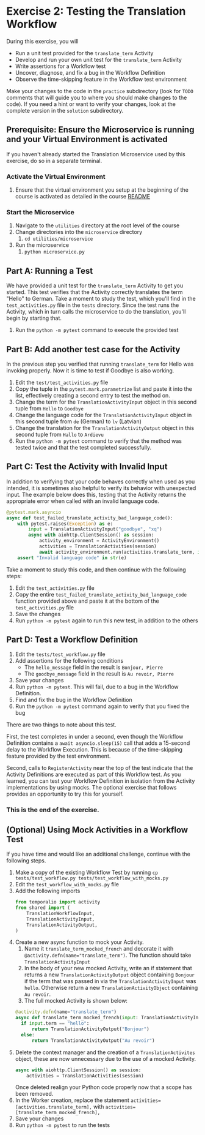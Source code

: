 # Exercise 2: Testing the Translation Workflow

During this exercise, you will

- Run a unit test provided for the `translate_term` Activity
- Develop and run your own unit test for the `translate_term` Activity
- Write assertions for a Workflow test
- Uncover, diagnose, and fix a bug in the Workflow Definition
- Observe the time-skipping feature in the Workflow test environment

Make your changes to the code in the `practice` subdirectory (look for
`TODO` comments that will guide you to where you should make changes to
the code). If you need a hint or want to verify your changes, look at
the complete version in the `solution` subdirectory.

## Prerequisite: Ensure the Microservice is running and your Virtual Environment is activated

If you haven't already started the Translation Microservice used by this exercise,
do so in a separate terminal.

### Activate the Virtual Environment

1. Ensure that the virtual environment you setup at the beginning of the
   course is activated as detailed in the course [README](../../README.md#setup-your-python-virtual-environment)

### Start the Microservice

1. Navigate to the `utilities` directory at the root level of the course
2. Change directories into the `microservice` directory
   1. `cd utilities/microservice`
3. Run the microservice
   1. `python microservice.py`

## Part A: Running a Test

We have provided a unit test for the `translate_term` Activity
to get you started. This test verifies that the Activity correctly
translates the term "Hello" to German. Take a moment to study the
test, which you'll find in the `test_activities.py` file in the `tests` directory.
Since the test runs the Activity, which in turn calls the microservice to do
the translation, you'll begin by starting that.

1. Run the `python -m pytest` command to execute the provided test

## Part B: Add another test case for the Activity

In the previous step you verified that running `translate_term` for Hello was
invoking properly. Now it is time to test if Goodbye is also working.

1. Edit the `test/test_activities.py` file
2. Copy the tuple in the `pytest.mark.parametrize` list and paste it into the
   list, effectively creating a second entry to test the method on.
3. Change the term for the `TranslationActivityInput` object in this second
   tuple from `Hello` to `Goodbye`
4. Change the language code for the `TranslationActivityInput` object in this
   second tuple from `de` (German) to `lv` (Latvian)
5. Change the translation for the `TranslationActivityOutput` object in this second
   tuple from `Hallo` to `Ardievu`
6. Run the `python -m pytest` command to verify that the method was tested twice
   and that the test completed successfully.

## Part C: Test the Activity with Invalid Input

In addition to verifying that your code behaves correctly when used as
you intended, it is sometimes also helpful to verify its behavior with
unexpected input. The example below does this, testing that the Activity
returns the appropriate error when called with an invalid language code.

```python
@pytest.mark.asyncio
async def test_failed_translate_activity_bad_language_code():
    with pytest.raises(Exception) as e:
        input = TranslationActivityInput("goodbye", "xq")
        async with aiohttp.ClientSession() as session:
            activity_environment = ActivityEnvironment()
            activities = TranslationActivities(session)
            await activity_environment.run(activities.translate_term, input)
    assert "Invalid language code" in str(e)
```

Take a moment to study this code, and then continue with the
following steps:

1. Edit the `test_activities.py` file
2. Copy the entire `test_failed_translate_activity_bad_language_code` function
   provided above and paste it at the bottom of the `test_activities.py` file
3. Save the changes
4. Run `python -m pytest` again to run this new test, in addition to the others

## Part D: Test a Workflow Definition

1. Edit the `tests/test_workflow.py` file
2. Add assertions for the following conditions
   - The `hello_message` field in the result is `Bonjour, Pierre`
   - The `goodbye_message` field in the result is `Au revoir, Pierre`
3. Save your changes
4. Run `python -m pytest`. This will fail, due to a bug in the Workflow Definition.
5. Find and fix the bug in the Workflow Definition
6. Run the `python -m pytest` command again to verify that you fixed the bug

There are two things to note about this test.

First, the test completes in under a second, even though the Workflow
Definition contains a `await asyncio.sleep(15)` call that adds a 15-second delay
to the Workflow Execution. This is because of the time-skipping feature
provided by the test environment.

Second, calls to `RegisterActivity` near the top of the test indicate
that the Activity Definitions are executed as part of this Workflow
test. As you learned, you can test your Workflow Definition in isolation
from the Activity implementations by using mocks. The optional exercise
that follows provides an opportunity to try this for yourself.

### This is the end of the exercise.

## (Optional) Using Mock Activities in a Workflow Test

If you have time and would like an additional challenge,
continue with the following steps.

1. Make a copy of the existing Workflow Test by running
   `cp tests/test_workflow.py tests/test_workflow_with_mocks.py`
2. Edit the `test_workflow_with_mocks.py` file
3. Add the following imports
   ```python
   from temporalio import activity
   from shared import (
       TranslationWorkflowInput,
       TranslationActivityInput,
       TranslationActivityOutput,
   )
   ```
4. Create a new async function to mock your Activity.
   1. Name it `translate_term_mocked_french` and decorate it with
      `@activity.defn(name="translate_term")`. The function should take `TranslationActivityInput`
   2. In the body of your new mocked Activity, write an if statement that returns
      a new `TranslationActivityOutput` object containing `Bonjour` if the term
      that was passed in via the `TranslationActivityInput` was `hello`. Otherwise
      return a new `TranslationActivityObject` containing `Au revoir`.
   3. The full mocked Activity is shown below:
   ```python
   @activity.defn(name="translate_term")
   async def translate_term_mocked_french(input: TranslationActivityInput):
     if input.term == "hello":
         return TranslationActivityOutput("Bonjour")
     else:
         return TranslationActivityOutput("Au revoir")
   ```
5. Delete the context manager and the creation of a `TranslationActivites` object,
   these are now unnecessary due to the use of a mocked Activity.
   ```python
   async with aiohttp.ClientSession() as session:
       activities = TranslationActivities(session)
   ```
   Once deleted realign your Python code properly now that a scope has been
   removed.
6. In the Worker creation, replace the statement `activities=[activities.translate_term],`
   with `activities=[translate_term_mocked_french],`
7. Save your changes
8. Run `python -m pytest` to run the tests
